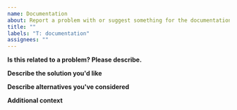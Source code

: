 ```yaml
---
name: Documentation
about: Report a problem with or suggest something for the documentation
title: ""
labels: "T: documentation"
assignees: ""
---
```


**Is this related to a problem? Please describe.**

<!-- A clear and concise description of what the problem is.
e.g. I'm always frustrated when [...] / I wished that [...] -->

**Describe the solution you'd like**

<!-- A clear and concise description of what you want to
happen or see changed. -->

**Describe alternatives you've considered**

<!-- A clear and concise description of any
alternative solutions or features you've considered. -->

**Additional context**

<!-- Add any other context or screenshots about the issue
here. -->
                                                                                                                                                                                                                                                                                                                                                            